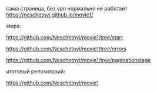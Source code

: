 сама страница, без vpn нормально не работает 
https://neschetnyi.github.io/movie1/

steps:

https://github.com/Neschetnyi/movie1/tree/start

https://github.com/Neschetnyi/movie1/tree/errors

https://github.com/Neschetnyi/movie1/tree/paginationstage

итоговый репозиторий:

https://github.com/Neschetnyi/movie1
